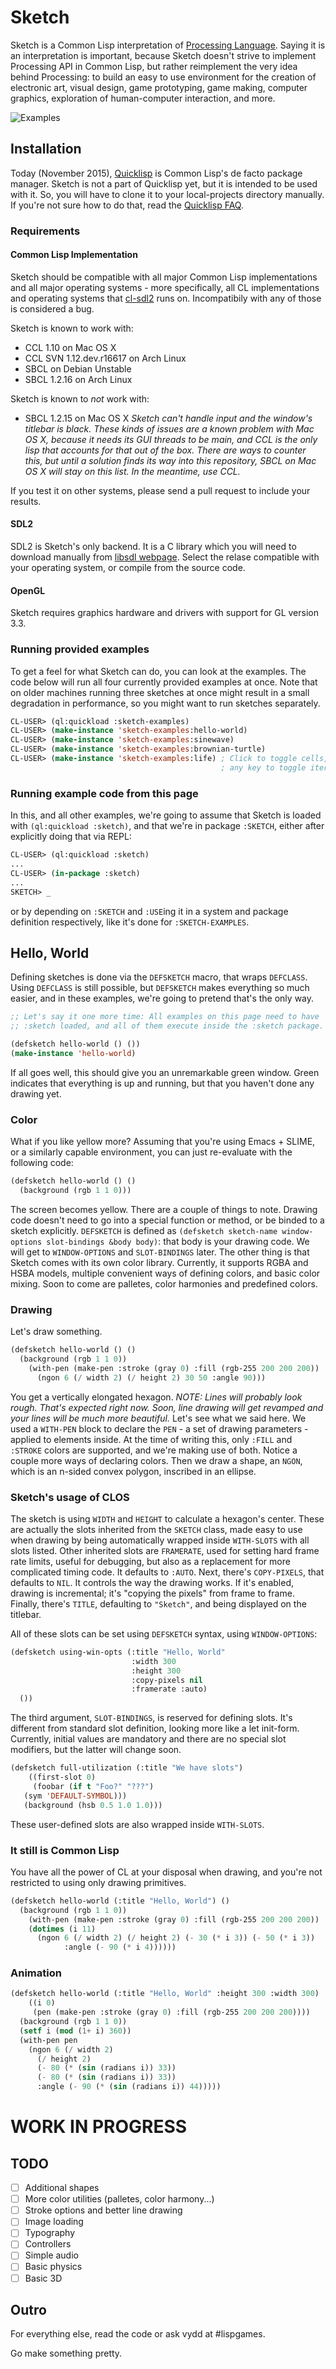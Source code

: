 # Sketch

Sketch is a Common Lisp interpretation of [Processing Language](https://processing.org). Saying it is an interpretation is important, because Sketch doesn't strive to implement Processing API in Common Lisp, but rather reimplement the very idea behind Processing: to build an easy to use environment for the creation of electronic art, visual design, game prototyping, game making, computer graphics, exploration of human-computer interaction, and more.

![Examples](http://i.imgur.com/MNZUwz8.png)

## Installation

Today (November 2015), [Quicklisp](https://www.quicklisp.org/beta/) is Common Lisp's de facto package manager. Sketch is not a part of Quicklisp yet, but it is intended to be used with it. So, you will have to clone it to your local-projects directory manually. If you're not sure how to do that, read the [Quicklisp FAQ](https://www.quicklisp.org/beta/faq.html).

### Requirements

#### Common Lisp Implementation

Sketch should be compatible with all major Common Lisp implementations and all major operating systems - more specifically, all CL implementations and operating systems that [cl-sdl2](https://github.com/lispgames/cl-sdl2) runs on. Incompatibily with any of those is considered a bug.

Sketch is known to work with:

* CCL 1.10 on Mac OS X
* CCL SVN 1.12.dev.r16617 on Arch Linux
* SBCL on Debian Unstable
* SBCL 1.2.16 on Arch Linux

Sketch is known to *not* work with:

* SBCL 1.2.15 on Mac OS X
  _Sketch can't handle input and the window's titlebar is black. These kinds of issues are a known problem with Mac OS X, because it needs its GUI threads to be main, and CCL is the only lisp that accounts for that out of the box. There are ways to counter this, but until a solution finds its way into this repository, SBCL on Mac OS X will stay on this list. In the meantime, use CCL._

If you test it on other systems, please send a pull request to include your results.

#### SDL2

SDL2 is Sketch's only backend. It is a C library which you will need to download manually from [libsdl webpage](https://www.libsdl.org/download-2.0.php). Select the relase compatible with your operating system, or compile from the source code.

#### OpenGL

Sketch requires graphics hardware and drivers with support for GL version 3.3.

### Running provided examples

To get a feel for what Sketch can do, you can look at the examples. The code below will run all four currently provided examples at once. Note that on older machines running three sketches at once might result in a small degradation in performance, so you might want to run sketches separately.

```lisp
CL-USER> (ql:quickload :sketch-examples)
CL-USER> (make-instance 'sketch-examples:hello-world)
CL-USER> (make-instance 'sketch-examples:sinewave)
CL-USER> (make-instance 'sketch-examples:brownian-turtle)
CL-USER> (make-instance 'sketch-examples:life) ; Click to toggle cells,
	                                           ; any key to toggle iteration
```

### Running example code from this page

In this, and all other examples, we're going to assume that Sketch is loaded with `(ql:quickload :sketch)`, and that we're in package `:SKETCH`, either after explicitly doing that via REPL:

```lisp
CL-USER> (ql:quickload :sketch)
...
CL-USER> (in-package :sketch)
...
SKETCH> _

```

or by depending on `:SKETCH` and `:USE`ing it in a system and package definition respectively, like it's done for `:SKETCH-EXAMPLES`.

## Hello, World

Defining sketches is done via the `DEFSKETCH` macro, that wraps `DEFCLASS`. Using `DEFCLASS` is still possible, but `DEFSKETCH` makes everything so much easier, and in these examples, we're going to pretend that's the only way.

```lisp
;; Let's say it one more time: All examples on this page need to have
;; :sketch loaded, and all of them execute inside the :sketch package.

(defsketch hello-world () ())
(make-instance 'hello-world)
```

If all goes well, this should give you an unremarkable green window. Green indicates that everything is up and running, but that you haven't done any drawing yet.

### Color

What if you like yellow more? Assuming that you're using Emacs + SLIME, or a similarly capable environment, you can just re-evaluate with the following code:

```lisp
(defsketch hello-world () ()
  (background (rgb 1 1 0)))
```

The screen becomes yellow. There are a couple of things to note. Drawing code doesn't need to go into a special function or method, or be binded to a sketch explicitly. `DEFSKETCH` is defined as `(defsketch sketch-name window-options slot-bindings &body body)`: that body is your drawing code. We will get to `WINDOW-OPTIONS` and `SLOT-BINDINGS` later. The other thing is that Sketch comes with its own color library. Currently, it supports RGBA and HSBA models, multiple convenient ways of defining colors, and basic color mixing. Soon to come are palletes, color harmonies and predefined colors.

### Drawing

Let's draw something.

```lisp
(defsketch hello-world () ()
  (background (rgb 1 1 0))
    (with-pen (make-pen :stroke (gray 0) :fill (rgb-255 200 200 200))
      (ngon 6 (/ width 2) (/ height 2) 30 50 :angle 90)))
```

You get a vertically elongated hexagon. _NOTE: Lines will probably look rough. That's expected right now. Soon, line drawing will get revamped and your lines will be much more beautiful._ Let's see what we said here. We used a `WITH-PEN` block to declare the `PEN` - a set of drawing parameters - applied to elements inside. At the time of writing this, only `:FILL` and `:STROKE` colors are supported, and we're making use of both. Notice a couple more ways of declaring colors. Then we draw a shape, an `NGON`, which is an n-sided convex polygon, inscribed in an ellipse.

### Sketch's usage of CLOS

The sketch is using `WIDTH` and `HEIGHT` to calculate a hexagon's center. These are actually the slots inherited from the `SKETCH` class, made easy to use when drawing by being automatically wrapped inside `WITH-SLOTS` with all slots listed. Other inherited slots are `FRAMERATE`, used for setting hard frame rate limits, useful for debugging, but also as a replacement for more complicated timing code. It defaults to `:AUTO`. Next, there's `COPY-PIXELS`, that defaults to `NIL`. It controls the way the drawing works. If it's enabled, drawing is incremental; it's "copying the pixels" from frame to frame. Finally, there's `TITLE`, defaulting to `"Sketch"`, and being displayed on the titlebar.

All of these slots can be set using `DEFSKETCH` syntax, using `WINDOW-OPTIONS`:

```lisp
(defsketch using-win-opts (:title "Hello, World"
                           :width 300
                           :height 300
						   :copy-pixels nil
						   :framerate :auto)
  ())
```

The third argument, `SLOT-BINDINGS`, is reserved for defining slots. It's different from standard slot definition, looking more like a let init-form. Currently, initial values are mandatory and there are no special slot modifiers, but the latter will change soon.

```lisp
(defsketch full-utilization (:title "We have slots")
    ((first-slot 0)
     (foobar (if t "Foo?" "???")
   (sym 'DEFAULT-SYMBOL)))
   (background (hsb 0.5 1.0 1.0)))
```

These user-defined slots are also wrapped inside `WITH-SLOTS`.

### It still is Common Lisp

You have all the power of CL at your disposal when drawing, and you're not restricted to using only drawing primitives.

```lisp
(defsketch hello-world (:title "Hello, World") ()
  (background (rgb 1 1 0))
    (with-pen (make-pen :stroke (gray 0) :fill (rgb-255 200 200 200))
    (dotimes (i 11)
      (ngon 6 (/ width 2) (/ height 2) (- 30 (* i 3)) (- 50 (* i 3))
            :angle (- 90 (* i 4))))))
```

### Animation

```lisp
(defsketch hello-world (:title "Hello, World" :height 300 :width 300)
    ((i 0)
     (pen (make-pen :stroke (gray 0) :fill (rgb-255 200 200 200))))
  (background (rgb 1 1 0))
  (setf i (mod (1+ i) 360))
  (with-pen pen
    (ngon 6 (/ width 2)
	  (/ height 2)
	  (- 80 (* (sin (radians i)) 33))
	  (- 80 (* (sin (radians i)) 33))
	  :angle (- 90 (* (sin (radians i)) 44)))))
```
# WORK IN PROGRESS

## TODO

- [ ] Additional shapes
- [ ] More color utilities (palletes, color harmony...)
- [ ] Stroke options and better line drawing
- [ ] Image loading
- [ ] Typography
- [ ] Controllers
- [ ] Simple audio
- [ ] Basic physics
- [ ] Basic 3D

## Outro

For everything else, read the code or ask vydd at #lispgames.

Go make something pretty.
